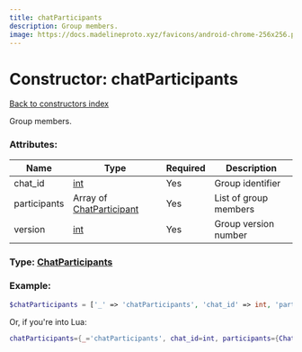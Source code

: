 ```yaml
---
title: chatParticipants
description: Group members.
image: https://docs.madelineproto.xyz/favicons/android-chrome-256x256.png
---
```

# Constructor: chatParticipants  
[Back to constructors index](index.md)



Group members.

### Attributes:

| Name     |    Type       | Required | Description |
|----------|---------------|----------|-------------|
|chat\_id|[int](../types/int.md) | Yes|Group identifier|
|participants|Array of [ChatParticipant](../types/ChatParticipant.md) | Yes|List of group members|
|version|[int](../types/int.md) | Yes|Group version number|



### Type: [ChatParticipants](../types/ChatParticipants.md)


### Example:

```php
$chatParticipants = ['_' => 'chatParticipants', 'chat_id' => int, 'participants' => [ChatParticipant, ChatParticipant], 'version' => int];
```  


Or, if you're into Lua:

```lua
chatParticipants={_='chatParticipants', chat_id=int, participants={ChatParticipant}, version=int}

```



